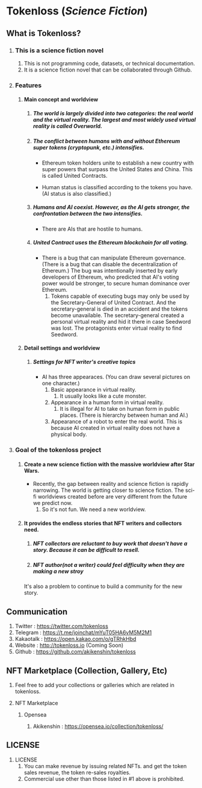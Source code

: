 # Tokenloss (*Science Fiction*)

## What is Tokenloss?

1. ### **This is a science fiction novel** 

   1. This is not programming code, datasets, or technical documentation.
   2. It is a science fiction novel that can be collaborated through Github.

2. ### **Features**

   1. #### Main concept and worldview

      1. ##### The world is largely divided into two categories: the real world and the virtual reality. The largest and most widely used virtual reality is called Overworld.
      2. ##### The conflict between humans with and without Ethereum super tokens (cryptopunk, etc.) intensifies.

         - Ethereum token holders unite to establish a new country with super powers that surpass the United States and China. This is called United Contracts.

         - Human status is classified according to the tokens you have. (AI status is also classified.)
      3. ##### Humans and AI coexist. However, as the AI gets stronger, the confrontation between the two intensifies.

         - There are AIs that are hostile to humans.
      4. ##### United Contract uses the Ethereum blockchain for all voting.

         - There is a bug that can manipulate Ethereum governance. (There is a bug that can disable the decentralization of Ethereum.) The bug was intentionally inserted by early developers of Ethereum, who predicted that AI's voting power would be stronger, to secure human dominance over Ethereum.
           1. Tokens capable of executing bugs may only be used by the Secretary-General of United Contract. And the secretary-general is died in an accident and the tokens become unavailable. The secretary-general created a personal virtual reality and hid it there in case Seedword was lost. The protagonists enter virtual reality to find Seedword.
   2. #### Detail settings and worldview

      1. ##### Settings for NFT writer's creative topics

         - AI has three appearaces. (You can draw several pictures on one character.)
           1. Basic appearance in virtual reality.
              1. It usually looks like a cute monster.
           2. Appearance in a human form in virtual reality. 
              1. It is illegal for AI to take on human form in public places. (There is hierarchy between human and AI.)
           3. Appearance of a robot to enter the real world. This is because AI created in virtual reality does not have a physical body.

3. ### **Goal of the tokenloss project**

   1. #### Create a new science fiction with the massive worldview after Star Wars.

      - Recently, the gap between reality and science fiction is rapidly narrowing. The world is getting closer to science fiction. The sci-fi worldviews created before are very different from the future we predict now. 
        1. So it's not fun. We need a new worldview.

   2. #### It provides the endless stories that NFT writers and collectors need.

      1. ##### NFT collectors are reluctant to buy work that doesn't have a story. Because it can be difficult to resell.

      2. ##### NFT author(not a writer) could feel difficulty when they are making a new stroy
      It's also a problem to continue to build a community for the new story.


## Communication

1. Twitter : https://twitter.com/tokenloss
2. Telegram : https://t.me/joinchat/mYuT05HA6vM5M2M1
3. Kakaotalk : https://open.kakao.com/o/gTRhkHbd
4. Website : http://tokenloss.io (Coming Soon)
5. Github : https://github.com/akikenshin/tokenloss



## NFT Marketplace (Collection, Gallery, Etc)

1. Feel free to add your collections or galleries which are related in tokenloss.

2. NFT Marketplace 

   1. Opensea 

      1. Akikenshin : https://opensea.io/collection/tokenloss/

      

## LICENSE

1. LICENSE
   1. You can make revenue by issuing related NFTs. and get the token sales revenue, the token re-sales royalties.
   2. Commercial use other than those listed in #1 above is prohibited.

